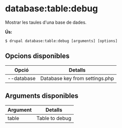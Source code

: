 # database:table:debug
Mostrar les taules d'una base de dades.

**Ús:**
```
$ drupal database:table:debug [arguments] [options]
```

## Opcions disponibles
Opció | Detalls
-------|-------------
--database | Database key from settings.php

## Arguments disponibles
Argument | Detalls
---------|-------------
table | Table to debug
